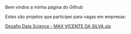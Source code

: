 Bem vindos a minha página do Github

Estes são projetos que participei para vagas em empresas:

[Desafio Data Science - MAX VICENTE DA SILVA.zip](https://github.com/maxvsilva/Projetos/files/8534356/Desafio.Data.Science.-.MAX.VICENTE.DA.SILVA.zip)


